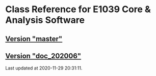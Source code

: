 # Class Reference for E1039 Core & Analysis Software
## [Version "master"](master/)
## [Version "doc_202006"](doc_202006/)
Last updated at 2020-11-29 20:31:11.
